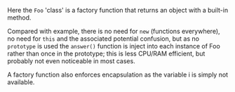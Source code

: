 Here the ```Foo``` 'class' is a factory function that returns an object with a built-in method.

Compared with example, there is no need for ```new``` (functions everywhere), no need for ```this``` and the associated potential confusion, but as no ```prototype``` is used the ```answer()``` function is inject into each instance of Foo rather than once in the prototype; this is less CPU/RAM efficient, but probably not even noticeable in most cases.

A factory function also enforces encapsulation as the variable i is simply not available.
